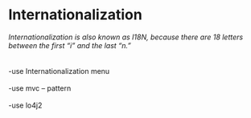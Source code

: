 <h1><b>Internationalization</b></h1>

<i>Internationalization is also known as I18N, because there are 18 letters between
the first “i” and the last “n.”</i>
<br></br>
<br>-use Internationalization menu</br>
<br>-use mvc – pattern</br>
<br>-use lo4j2</br>
